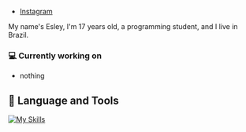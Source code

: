 - [Instagram](https://www.instagram.com/esley9k)

My name's Esley, I'm 17 years old, a programming student, and I live in Brazil.

### 💻 Currently working on
- nothing

## 🔨 Language and Tools

[![My Skills](https://skillicons.dev/icons?i=typescript,javascript,nodejs,express,prisma,mongodb,html,css,next,react,tailwind,figma,discord,vscode,photoshop)](https://instagram.com/esley9k)
